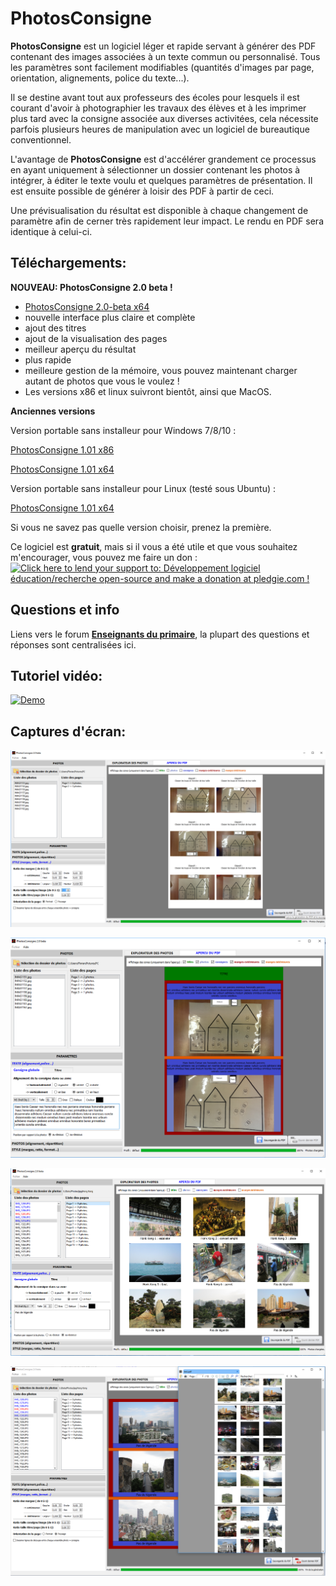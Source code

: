 
PhotosConsigne
==============

**PhotosConsigne** est un logiciel léger et rapide servant à générer des PDF contenant des images associées à un texte commun ou personnalisé.
Tous les paramètres sont facilement modifiables (quantités d'images par page, orientation, alignements, police du texte...).

Il se destine avant tout aux professeurs des écoles pour lesquels il est courant d'avoir à photographier les travaux des élèves et à les imprimer plus tard avec la consigne associée aux diverses activitées, cela nécessite parfois plusieurs heures de manipulation avec un logiciel de bureautique conventionnel. 

L'avantage de **PhotosConsigne** est d'accélérer grandement ce processus en ayant uniquement à sélectionner un dossier contenant les photos à intégrer, à éditer le texte voulu et quelques paramètres de présentation. Il est ensuite possible de générer à loisir des PDF à partir de ceci.

Une prévisualisation du résultat est disponible à chaque changement de paramètre afin de cerner très rapidement leur impact. Le rendu en PDF sera identique à celui-ci.

Téléchargements:
----------------

**NOUVEAU: PhotosConsigne 2.0 beta !** 

* [PhotosConsigne 2.0-beta x64](https://github.com/FlorianLance/PhotosConsigne/files/527454/PhotosConsigne.2.0-beta.x64.zip "beta v2.0")
* nouvelle interface plus claire et complète
* ajout des titres
* ajout de la visualisation des pages
* meilleur aperçu du résultat
* plus rapide
* meilleure gestion de la mémoire, vous pouvez maintenant charger autant de photos que vous le voulez !
* Les versions x86 et linux suivront bientôt, ainsi que MacOS.

**Anciennes versions**

Version portable sans installeur pour Windows 7/8/10 :

[PhotosConsigne 1.01 x86](https://github.com/FlorianLance/PhotosConsigne/files/464112/PhotosConsigne.1.01.x86.zip "release v1.01") 

[PhotosConsigne 1.01 x64](https://github.com/FlorianLance/PhotosConsigne/files/206508/PhotosConsigne.1.01.x64.zip "release v1.01")

Version portable sans installeur pour Linux (testé sous Ubuntu) :

[PhotosConsigne 1.01 x64](https://github.com/FlorianLance/PhotosConsigne/files/466159/PhotosConsigne.1.01-x64.tar.gz "release v1.01")


Si vous ne savez pas quelle version choisir, prenez la première.


Ce logiciel est **gratuit**, mais si il vous a été utile et que vous souhaitez m'encourager, vous pouvez me faire un don :
<a href='https://pledgie.com/campaigns/31286'><img alt='Click here to lend your support to: Développement logiciel éducation/recherche open-source and make a donation at pledgie.com !' src='https://pledgie.com/campaigns/31286.png?skin_name=chrome' border='0' ></a>

Questions et info
-----------------

Liens vers le forum [**Enseignants du primaire**](http://forums-enseignants-du-primaire.com/topic/321439-photosconsigne-logiciel-gratuit-de-g%C3%A9n%C3%A9ration-de-pdf-avec-photos-et-textes-cahier-de-vie/ "Forum"), la plupart des questions et réponses sont centralisées ici.


Tutoriel vidéo:
---------------

[![Demo](http://imgur.com/kfdeUSx.png)](https://www.youtube.com/watch?v=jazpY9XrCuc "Demo")


Captures d'écran:
-----------------

![PhotosConsigne_img1](https://github.com/FlorianLance/PhotosConsigne/blob/master/screenshots/pc0.png "Exemple 1")

![PhotosConsigne_img1](https://github.com/FlorianLance/PhotosConsigne/blob/master/screenshots/pc1.png "Ajout d'un titre et affichage des zones")

![PhotosConsigne_img1](https://github.com/FlorianLance/PhotosConsigne/blob/master/screenshots/pc2.png "Création de consignes individuelles")

![PhotosConsigne_img2](https://github.com/FlorianLance/PhotosConsigne/blob/master/screenshots/pc3.png "Résultat de la génération du PDF")


